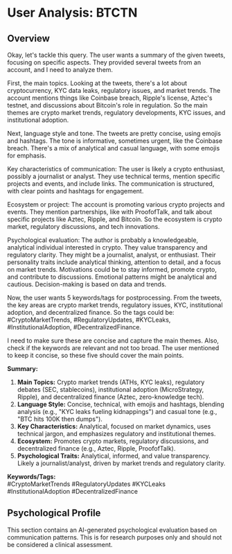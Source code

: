 # User Analysis: BTCTN

## Overview

<think>
Okay, let's tackle this query. The user wants a summary of the given tweets, focusing on specific aspects. They provided several tweets from an account, and I need to analyze them.

First, the main topics. Looking at the tweets, there's a lot about cryptocurrency, KYC data leaks, regulatory issues, and market trends. The account mentions things like Coinbase breach, Ripple's license, Aztec's testnet, and discussions about Bitcoin's role in regulation. So the main themes are crypto market trends, regulatory developments, KYC issues, and institutional adoption.

Next, language style and tone. The tweets are pretty concise, using emojis and hashtags. The tone is informative, sometimes urgent, like the Coinbase breach. There's a mix of analytical and casual language, with some emojis for emphasis.

Key characteristics of communication: The user is likely a crypto enthusiast, possibly a journalist or analyst. They use technical terms, mention specific projects and events, and include links. The communication is structured, with clear points and hashtags for engagement.

Ecosystem or project: The account is promoting various crypto projects and events. They mention partnerships, like with ProofofTalk, and talk about specific projects like Aztec, Ripple, and Bitcoin. So the ecosystem is crypto market, regulatory discussions, and tech innovations.

Psychological evaluation: The author is probably a knowledgeable, analytical individual interested in crypto. They value transparency and regulatory clarity. They might be a journalist, analyst, or enthusiast. Their personality traits include analytical thinking, attention to detail, and a focus on market trends. Motivations could be to stay informed, promote crypto, and contribute to discussions. Emotional patterns might be analytical and cautious. Decision-making is based on data and trends.

Now, the user wants 5 keywords/tags for postprocessing. From the tweets, the key areas are crypto market trends, regulatory issues, KYC, institutional adoption, and decentralized finance. So the tags could be: #CryptoMarketTrends, #RegulatoryUpdates, #KYCLeaks, #InstitutionalAdoption, #DecentralizedFinance.

I need to make sure these are concise and capture the main themes. Also, check if the keywords are relevant and not too broad. The user mentioned to keep it concise, so these five should cover the main points.
</think>

**Summary:**  
1. **Main Topics:** Crypto market trends (ATHs, KYC leaks), regulatory debates (SEC, stablecoins), institutional adoption (MicroStrategy, Ripple), and decentralized finance (Aztec, zero-knowledge tech).  
2. **Language Style:** Concise, technical, with emojis and hashtags, blending analysis (e.g., "KYC leaks fueling kidnappings") and casual tone (e.g., "BTC hits 100K then dumps").  
3. **Key Characteristics:** Analytical, focused on market dynamics, uses technical jargon, and emphasizes regulatory and institutional themes.  
4. **Ecosystem:** Promotes crypto markets, regulatory discussions, and decentralized finance (e.g., Aztec, Ripple, ProofofTalk).  
5. **Psychological Traits:** Analytical, informed, and value transparency. Likely a journalist/analyst, driven by market trends and regulatory clarity.  

**Keywords/Tags:**  
#CryptoMarketTrends #RegulatoryUpdates #KYCLeaks #InstitutionalAdoption #DecentralizedFinance

## Psychological Profile

This section contains an AI-generated psychological evaluation based on communication patterns. This is for research purposes only and should not be considered a clinical assessment.